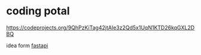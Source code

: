# coding potal
https://codeprojects.org/9QhPzKiTag42jtAIe3z2Qd5x1UqN1KTD26kqGXL2DBQ
<p>idea form <a href="https://github.com/tiangolo/fastapi">fastapi</a></p> 

